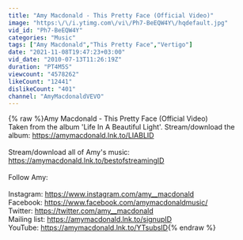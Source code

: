 ```yaml
---
title: "Amy Macdonald - This Pretty Face (Official Video)"
image: "https:\/\/i.ytimg.com\/vi\/Ph7-BeEQW4Y\/hqdefault.jpg"
vid_id: "Ph7-BeEQW4Y"
categories: "Music"
tags: ["Amy Macdonald","This Pretty Face","Vertigo"]
date: "2021-11-08T19:47:23+03:00"
vid_date: "2010-07-13T11:26:19Z"
duration: "PT4M5S"
viewcount: "4578262"
likeCount: "12441"
dislikeCount: "401"
channel: "AmyMacdonaldVEVO"
---
```

{% raw %}Amy Macdonald -  This Pretty Face (Official Video)<br />Taken from the album 'Life In A Beautiful Light'. Stream/download the album: <a rel="nofollow" target="blank" href="https://amymacdonald.lnk.to/LIABLID">https://amymacdonald.lnk.to/LIABLID</a><br /><br />Stream/download all of Amy's music: <a rel="nofollow" target="blank" href="https://amymacdonald.lnk.to/bestofstreamingID">https://amymacdonald.lnk.to/bestofstreamingID</a><br /><br />Follow Amy:<br /><br />Instagram: <a rel="nofollow" target="blank" href="https://www.instagram.com/amy__macdonald">https://www.instagram.com/amy__macdonald</a><br />Facebook: <a rel="nofollow" target="blank" href="https://www.facebook.com/amymacdonaldmusic/">https://www.facebook.com/amymacdonaldmusic/</a><br />Twitter: <a rel="nofollow" target="blank" href="https://twitter.com/amy__macdonald">https://twitter.com/amy__macdonald</a> <br />Mailing list: <a rel="nofollow" target="blank" href="https://amymacdonald.lnk.to/signupID">https://amymacdonald.lnk.to/signupID</a><br />YouTube: <a rel="nofollow" target="blank" href="https://amymacdonald.lnk.to/YTsubsID">https://amymacdonald.lnk.to/YTsubsID</a>{% endraw %}
